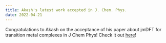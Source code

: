 ```yaml
---
title: Akash's latest work accepted in J. Chem. Phys.
date: 2022-04-21
---
```


Congratulations to Akash on the acceptance of his paper about jmDFT for transition metal complexes in J Chem Phys! Check it out [here](https://aip.scitation.org/doi/10.1063/5.0089460)!
 

<!--more-->
